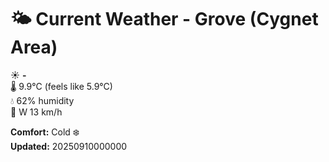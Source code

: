 # 🌤️ Current Weather - Grove (Cygnet Area)

☀️ **-**  
🌡️ 9.9°C (feels like 5.9°C)  
💧 62% humidity  
💨 W 13 km/h  

**Comfort:** Cold ❄️  
**Updated:** 20250910000000
